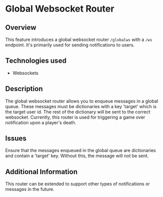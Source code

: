 # Global Websocket Router

## Overview
This feature introduces a global websocket router `/globalws` with a `/ws` endpoint. It's primarily used for sending notifications to users.

## Technologies used
- Websockets

## Description
The global websocket router allows you to enqueue messages in a global queue. These messages must be dictionaries with a key 'target' which is the target user id. The rest of the dictionary will be sent to the correct websocket. Currently, this router is used for triggering a game over notification upon a player's death.

## Issues
Ensure that the messages enqueued in the global queue are dictionaries and contain a 'target' key. Without this, the message will not be sent.

## Additional Information
This router can be extended to support other types of notifications or messages in the future.

